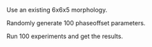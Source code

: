 Use an existing 6x6x5 morphology.

Randomly generate 100 phaseoffset parameters.

Run 100 experiments and get the results.

